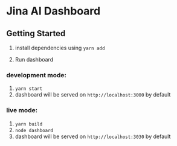 # Jina AI Dashboard

## Getting Started
1. install dependencies using `yarn add`

2. Run dashboard

### development mode:
1. `yarn start`
2.  dashboard will be served on `http://localhost:3000` by default

### live mode:
1. `yarn build`
2.  `node dashboard`
3.  dashboard will be served on `http://localhost:3030` by default